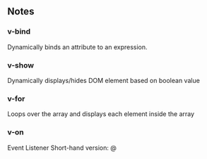 ## Notes

### v-bind
Dynamically binds an attribute to an expression.

### v-show
Dynamically displays/hides DOM element based on boolean value

### v-for
Loops over the array and displays each element inside the array

### v-on
Event Listener
Short-hand version: @